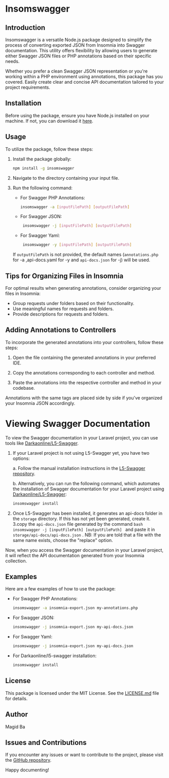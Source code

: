 # Insomswagger

## Introduction

Insomswagger is a versatile Node.js package designed to simplify the process of converting exported JSON from Insomnia into Swagger documentation. This utility offers flexibility by allowing users to generate either Swagger JSON files or PHP annotations based on their specific needs.

Whether you prefer a clean Swagger JSON representation or you're working within a PHP environment using annotations, this package has you covered. Easily create clear and concise API documentation tailored to your project requirements.

## Installation

Before using the package, ensure you have Node.js installed on your machine. If not, you can download it [here](https://nodejs.org/).

## Usage

To utilize the package, follow these steps:

1. Install the package globally:

   ```bash
   npm install -g insomswagger
   ```

2. Navigate to the directory containing your input file.

3. Run the following command:

   - For Swagger PHP Annotations:

     ```bash
     insomswagger -a [inputFilePath] [outputFilePath]
     ```

   - For Swagger JSON:
     ```bash
      insomswagger -j [inputFilePath] [outputFilePath]
     ```
   - For Swagger Yaml:
     ```bash
      insomswagger -y [inputFilePath] [outputFilePath]
     ```

   If `outputFilePath` is not provided, the default names (`annotations.php` for -a ,api-docs.yaml for -y and `api-docs.json` for -j) will be used.

## Tips for Organizing Files in Insomnia

For optimal results when generating annotations, consider organizing your files in Insomnia:

- Group requests under folders based on their functionality.
- Use meaningful names for requests and folders.
- Provide descriptions for requests and folders.

## Adding Annotations to Controllers

To incorporate the generated annotations into your controllers, follow these steps:

1. Open the file containing the generated annotations in your preferred IDE.

2. Copy the annotations corresponding to each controller and method.

3. Paste the annotations into the respective controller and method in your codebase.

Annotations with the same tags are placed side by side if you've organized your Insomnia JSON accordingly.

# Viewing Swagger Documentation

To view the Swagger documentation in your Laravel project, you can use tools like [Darkaonline/L5-Swagger](https://github.com/DarkaOnLine/L5-Swagger).

1. If your Laravel project is not using L5-Swagger yet, you have two options:

   a. Follow the manual installation instructions in the [L5-Swagger repository](https://github.com/DarkaOnLine/L5-Swagger).

   b. Alternatively, you can run the following command, which automates the installation of Swagger documentation for your Laravel project using [Darkaonline/L5-Swagger](https://github.com/DarkaOnLine/L5-Swagger):

   ```bash
   insomswagger install
   ```

2. Once L5-Swagger has been installed, it generates an api-docs folder in the `storage` directory. If this has not yet been generated, create it.
   3.copy the `api-docs.json` file generated by the command
   `bash
      insomswagger -j [inputFilePath] [outputFilePath]
     `
   and paste it in `storage/api-docs/api-docs.json` .
   NB: If you are told that a file with the same name exists, choose the "replace" option.

Now, when you access the Swagger documentation in your Laravel project, it will reflect the API documentation generated from your Insomnia collection.

## Examples

Here are a few examples of how to use the package:

- For Swagger PHP Annotations:

  ```bash
  insomswagger -a insomnia-export.json my-annotations.php
  ```

- For Swagger JSON:
  ```bash
  insomswagger -j insomnia-export.json my-api-docs.json
  ```
- For Swagger Yaml:
  ```bash
  insomswagger -j insomnia-export.json my-api-docs.json
  ```
- For Darkaonline/l5-swagger installation:
  ```bash
  insomswagger install
  ```

## License

This package is licensed under the MIT License. See the [LICENSE.md](LICENSE.md) file for details.

## Author

Magid Ba

## Issues and Contributions

If you encounter any issues or want to contribute to the project, please visit the [GitHub repository](https://github.com/bamagid/insomnia-docs-swagger).

Happy documenting!

```

```
